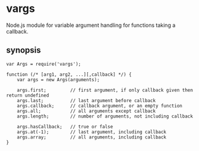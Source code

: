 vargs
=====

Node.js module for variable argument handling for functions taking a callback.

synopsis
--------

    var Args = require('vargs');

    function (/* [arg1, arg2, ...][,callback] */) {
        var args = new Args(arguments);

        args.first;         // first argument, if only callback given then return undefined
        args.last;          // last argument before callback
        args.callback;      // callback argument, or an empty function
        args.all;           // all arguments except callback
        args.length;        // number of arguments, not including callback

        args.hasCallback;   // true or false
        args.at(-1);        // last argument, including callback
        args.array;         // all arguments, including callback
    }

